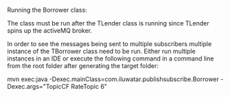 Running the Borrower class:

The class must be run after the TLender class is running since TLender spins up the activeMQ broker.

In order to see the messages being sent to multiple subscribers multiple instance of the TBorrower class need to be run. Either run multiple instances in an IDE or execute the following command in a command line from the root folder after generating the target folder:


mvn exec:java -Dexec.mainClass=com.iluwatar.publishsubscribe.Borrower -Dexec.args="TopicCF RateTopic 6"